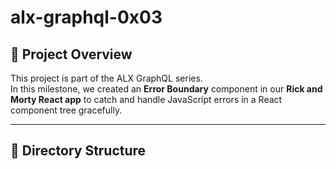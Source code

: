 # alx-graphql-0x03

## 📘 Project Overview
This project is part of the ALX GraphQL series.  
In this milestone, we created an **Error Boundary** component in our **Rick and Morty React app** to catch and handle JavaScript errors in a React component tree gracefully.

---

## 🧱 Directory Structure
